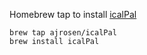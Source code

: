 Homebrew tap to install [icalPal](https://github.com/ajrosen/icalPal)

```
brew tap ajrosen/icalPal
brew install icalPal
```

